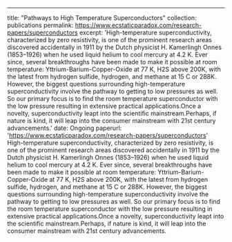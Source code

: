 ---
title: "Pathways to High Temperature Superconductors"
collection: publications
permalink: https://www.ecstaticparadox.com/research-papers/superconductors
excerpt: 'High-temperature superconductivity, characterized by zero resistivity, is one of the prominent research areas discovered accidentally in 1911 by the Dutch physicist H. Kamerlingh Onnes (1853–1926) when he used liquid helium to cool mercury at 4.2 K. Ever since, several    breakthroughs have been made to make it possible at room temperature:  Yttrium-Barium-Copper-Oxide at 77 K, H2S above 200K, with the latest from hydrogen sulfide, hydrogen, and methane at 15 C or 288K. However, the biggest questions surrounding high-temperature superconductivity involve the pathway to getting to low pressures as well. So our primary focus is  to find the room temperature superconductor with the low pressure       resulting in extensive practical applications.Once a novelty, superconductivity leapt into the scientific mainstream.Perhaps, if nature is kind, it will leap into the consumer mainstream with 21st century advancements.'
date: Ongoing
paperurl: 'https://www.ecstaticparadox.com/research-papers/superconductors'
High-temperature superconductivity, characterized by zero resistivity, is one of the prominent research areas discovered accidentally in 1911 by the Dutch physicist H. Kamerlingh Onnes (1853–1926) when he used liquid helium to cool mercury at 4.2 K. Ever since, several    breakthroughs have been made to make it possible at room temperature:  Yttrium-Barium-Copper-Oxide at 77 K, H2S above 200K, with the latest from hydrogen sulfide, hydrogen, and methane at 15 C or 288K. However, the biggest questions surrounding high-temperature superconductivity involve the pathway to getting to low pressures as well. So our primary focus is  to find the room temperature superconductor with the low pressure       resulting in extensive practical applications.Once a novelty, superconductivity leapt into the scientific mainstream.Perhaps, if nature is kind, it will leap into the consumer mainstream with 21st century advancements.

